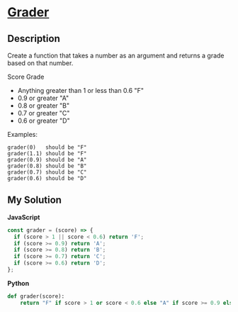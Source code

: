 # [Grader](https://www.codewars.com/kata/53d16bd82578b1fb5b00128c)

## Description

Create a function that takes a number as an argument and returns a grade based on that number.

Score Grade

- Anything greater than 1 or less than 0.6 "F"
- 0.9 or greater "A"
- 0.8 or greater "B"
- 0.7 or greater "C"
- 0.6 or greater "D"

Examples:

```
grader(0)   should be "F"
grader(1.1) should be "F"
grader(0.9) should be "A"
grader(0.8) should be "B"
grader(0.7) should be "C"
grader(0.6) should be "D"
```

## My Solution

**JavaScript**

```js
const grader = (score) => {
  if (score > 1 || score < 0.6) return 'F';
  if (score >= 0.9) return 'A';
  if (score >= 0.8) return 'B';
  if (score >= 0.7) return 'C';
  if (score >= 0.6) return 'D';
};
```

**Python**

```py
def grader(score):
    return "F" if score > 1 or score < 0.6 else "A" if score >= 0.9 else "B" if score >= 0.8 else "C" if score >= 0.7 else "D"
```
